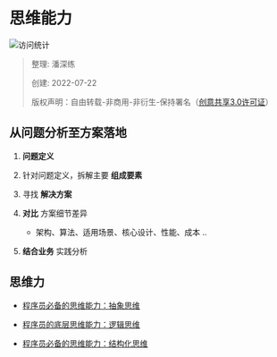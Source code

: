 # 思维能力

![访问统计](https://visitor-badge.glitch.me/badge?page_id=senlypan.qa.21-thinking&left_color=blue&right_color=red)

> 整理: 潘深练
>
> 创建: 2022-07-22
>
> 版权声明：自由转载-非商用-非衍生-保持署名（[创意共享3.0许可证](https://creativecommons.org/licenses/by-nc-nd/3.0/deed.zh)）



## 从问题分析至方案落地

1. **问题定义**

2. 针对问题定义，拆解主要 **组成要素**

3. 寻找 **解决方案**

4. **对比** 方案细节差异
    - 架构、算法、适用场景、核心设计、性能、成本 ..

5. **结合业务** 实践分析

## 思维力

- [程序员必备的思维能力：抽象思维](https://blog.csdn.net/significantfrank/article/details/113798446)

- [程序员的底层思维能力：逻辑思维](https://blog.csdn.net/significantfrank/article/details/119273535)

- [程序员必备的思维能力：结构化思维](https://blog.csdn.net/significantfrank/article/details/116525195)
